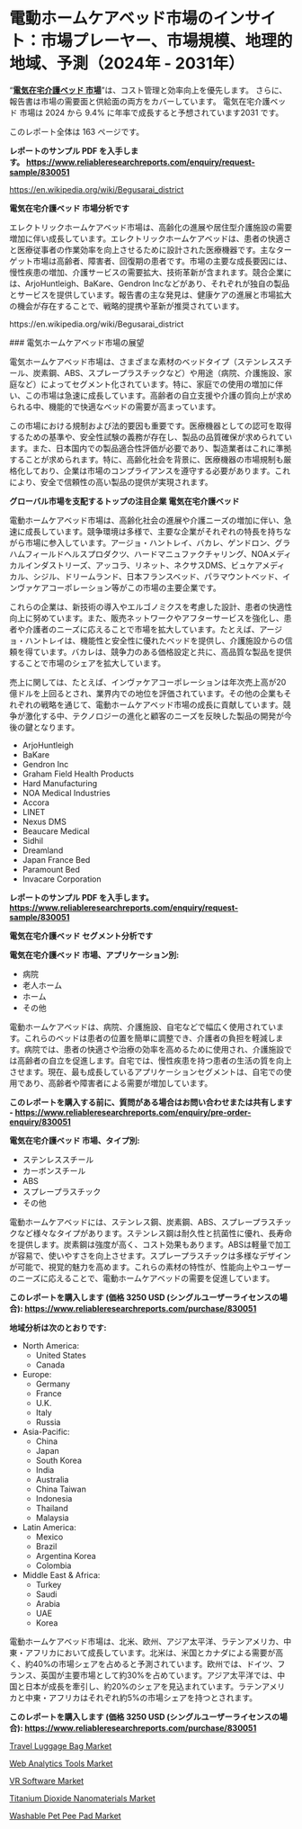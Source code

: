 <p><h1>電動ホームケアベッド市場のインサイト：市場プレーヤー、市場規模、地理的地域、予測（2024年 - 2031年）</h1></p><p>&ldquo;<strong><a href="https://www.reliableresearchreports.com/electric-homecare-beds-market-in-global-r830051?utm_campaign=107&utm_medium=9&utm_source=Github&utm_content=ia&utm_term=15112024&utm_id=electric-homecare-beds">電気在宅介護ベッド 市場</a></strong>&rdquo;は、コスト管理と効率向上を優先します。 さらに、報告書は市場の需要面と供給面の両方をカバーしています。 電気在宅介護ベッド 市場は 2024 から 9.4% に年率で成長すると予想されています2031 です。</p>
<p>このレポート全体は 163 ページです。</p>
<p><strong>レポートのサンプル PDF を入手します。&nbsp;<a href="https://www.reliableresearchreports.com/enquiry/request-sample/830051?utm_campaign=107&utm_medium=9&utm_source=Github&utm_content=ia&utm_term=15112024&utm_id=electric-homecare-beds">https://www.reliableresearchreports.com/enquiry/request-sample/830051</a></strong></p>
<p><a href="https://en.wikipedia.org/wiki/Begusarai_district?utm_campaign=107&utm_medium=9&utm_source=Github&utm_content=ia&utm_term=15112024&utm_id=electric-homecare-beds">https://en.wikipedia.org/wiki/Begusarai_district</a></p>
<p><strong>電気在宅介護ベッド 市場分析です</strong></p>
<p><p>エレクトリックホームケアベッド市場は、高齢化の進展や居住型介護施設の需要増加に伴い成長しています。エレクトリックホームケアベッドは、患者の快適さと医療従事者の作業効率を向上させるために設計された医療機器です。主なターゲット市場は高齢者、障害者、回復期の患者です。市場の主要な成長要因には、慢性疾患の増加、介護サービスの需要拡大、技術革新が含まれます。競合企業には、ArjoHuntleigh、BaKare、Gendron Incなどがあり、それぞれが独自の製品とサービスを提供しています。報告書の主な発見は、健康ケアの進展と市場拡大の機会が存在することで、戦略的提携や革新が推奨されています。</p></p>
<p>https://en.wikipedia.org/wiki/Begusarai_district</p>
<p><p>### 電気ホームケアベッド市場の展望</p><p>電気ホームケアベッド市場は、さまざまな素材のベッドタイプ（ステンレススチール、炭素鋼、ABS、スプレープラスチックなど）や用途（病院、介護施設、家庭など）によってセグメント化されています。特に、家庭での使用の増加に伴い、この市場は急速に成長しています。高齢者の自立支援や介護の質向上が求められる中、機能的で快適なベッドの需要が高まっています。</p><p>この市場における規制および法的要因も重要です。医療機器としての認可を取得するための基準や、安全性試験の義務が存在し、製品の品質確保が求められています。また、日本国内での製品適合性評価が必要であり、製造業者はこれに準拠することが求められます。特に、高齢化社会を背景に、医療機器の市場規制も厳格化しており、企業は市場のコンプライアンスを遵守する必要があります。これにより、安全で信頼性の高い製品の提供が実現されます。</p></p>
<p><strong>グローバル市場を支配するトップの注目企業 電気在宅介護ベッド</strong></p>
<p><p>電動ホームケアベッド市場は、高齢化社会の進展や介護ニーズの増加に伴い、急速に成長しています。競争環境は多様で、主要な企業がそれぞれの特長を持ちながら市場に参入しています。アージョ・ハントレイ、バカレ、ゲンドロン、グラハムフィールドヘルスプロダクツ、ハードマニュファクチャリング、NOAメディカルインダストリーズ、アッコラ、リネット、ネクサスDMS、ビュケアメディカル、シジル、ドリームランド、日本フランスベッド、パラマウントベッド、インヴァケアコーポレーション等がこの市場の主要企業です。</p><p>これらの企業は、新技術の導入やエルゴノミクスを考慮した設計、患者の快適性向上に努めています。また、販売ネットワークやアフターサービスを強化し、患者や介護者のニーズに応えることで市場を拡大しています。たとえば、アージョ・ハントレイは、機能性と安全性に優れたベッドを提供し、介護施設からの信頼を得ています。バカレは、競争力のある価格設定と共に、高品質な製品を提供することで市場のシェアを拡大しています。</p><p>売上に関しては、たとえば、インヴァケアコーポレーションは年次売上高が20億ドルを上回るとされ、業界内での地位を評価されています。その他の企業もそれぞれの戦略を通じて、電動ホームケアベッド市場の成長に貢献しています。競争が激化する中、テクノロジーの進化と顧客のニーズを反映した製品の開発が今後の鍵となります。</p></p>
<p><ul><li>ArjoHuntleigh</li><li>BaKare</li><li>Gendron Inc</li><li>Graham Field Health Products</li><li>Hard Manufacturing</li><li>NOA Medical Industries</li><li>Accora</li><li>LINET</li><li>Nexus DMS</li><li>Beaucare Medical</li><li>Sidhil</li><li>Dreamland</li><li>Japan France Bed</li><li>Paramount Bed</li><li>Invacare Corporation</li></ul></p>
<p><strong>レポートのサンプル PDF を入手します。 <a href="https://www.reliableresearchreports.com/enquiry/request-sample/830051?utm_campaign=107&utm_medium=9&utm_source=Github&utm_content=ia&utm_term=15112024&utm_id=electric-homecare-beds">https://www.reliableresearchreports.com/enquiry/request-sample/830051</a></strong></p>
<p><strong>電気在宅介護ベッド セグメント分析です</strong></p>
<p><strong>電気在宅介護ベッド 市場、アプリケーション別:</strong></p>
<p><ul><li>病院</li><li>老人ホーム</li><li>ホーム</li><li>その他</li></ul></p>
<p><p>電動ホームケアベッドは、病院、介護施設、自宅などで幅広く使用されています。これらのベッドは患者の位置を簡単に調整でき、介護者の負担を軽減します。病院では、患者の快適さや治療の効率を高めるために使用され、介護施設では高齢者の自立を促進します。自宅では、慢性疾患を持つ患者の生活の質を向上させます。現在、最も成長しているアプリケーションセグメントは、自宅での使用であり、高齢者や障害者による需要が増加しています。</p></p>
<p><strong>このレポートを購入する前に、質問がある場合はお問い合わせまたは共有します - <a href="https://www.reliableresearchreports.com/enquiry/pre-order-enquiry/830051?utm_campaign=107&utm_medium=9&utm_source=Github&utm_content=ia&utm_term=15112024&utm_id=electric-homecare-beds">https://www.reliableresearchreports.com/enquiry/pre-order-enquiry/830051</a></strong></p>
<p><strong>電気在宅介護ベッド 市場、タイプ別:</strong></p>
<p><ul><li>ステンレススチール</li><li>カーボンスチール</li><li>ABS</li><li>スプレープラスチック</li><li>その他</li></ul></p>
<p><p>電動ホームケアベッドには、ステンレス鋼、炭素鋼、ABS、スプレープラスチックなど様々なタイプがあります。ステンレス鋼は耐久性と抗菌性に優れ、長寿命を提供します。炭素鋼は強度が高く、コスト効果もあります。ABSは軽量で加工が容易で、使いやすさを向上させます。スプレープラスチックは多様なデザインが可能で、視覚的魅力を高めます。これらの素材の特性が、性能向上やユーザーのニーズに応えることで、電動ホームケアベッドの需要を促進しています。</p></p>
<p><strong>このレポートを購入します (価格 3250 USD (シングルユーザーライセンスの場合): <a href="https://www.reliableresearchreports.com/purchase/830051?utm_campaign=107&utm_medium=9&utm_source=Github&utm_content=ia&utm_term=15112024&utm_id=electric-homecare-beds">https://www.reliableresearchreports.com/purchase/830051</a></strong></p>
<p><strong>地域分析は次のとおりです:</strong></p>
<p><ul>
    <li>
        North America:
        <ul>
            <li>United States</li>
            <li>Canada</li>
        </ul>
    </li>
    <li>
        Europe:
        <ul>
            <li>Germany</li>
            <li>France</li>
            <li>U.K.</li>
            <li>Italy</li>
            <li>Russia</li>
        </ul>
    </li>
    <li>
        Asia-Pacific:
        <ul>
            <li>China</li>
            <li>Japan</li>
            <li>South Korea</li>
            <li>India</li>
            <li>Australia</li>
            <li>China Taiwan</li>
            <li>Indonesia</li>
            <li>Thailand</li>
            <li>Malaysia</li>
        </ul>
    </li>
    <li>
        Latin America:
        <ul>
            <li>Mexico</li>
            <li>Brazil</li>
            <li>Argentina Korea</li>
            <li>Colombia</li>
        </ul>
    </li>
    <li>
        Middle East & Africa:
        <ul>
            <li>Turkey</li>
            <li>Saudi</li>
            <li>Arabia</li>
            <li>UAE</li>
            <li>Korea</li>
        </ul>
    </li>
    </ul></p>
<p><p>電動ホームケアベッド市場は、北米、欧州、アジア太平洋、ラテンアメリカ、中東・アフリカにおいて成長しています。北米は、米国とカナダによる需要が高く、約40%の市場シェアを占めると予測されています。欧州では、ドイツ、フランス、英国が主要市場として約30%を占めています。アジア太平洋では、中国と日本が成長を牽引し、約20%のシェアを見込まれています。ラテンアメリカと中東・アフリカはそれぞれ約5%の市場シェアを持つとされます。</p></p>
<p><strong>このレポートを購入します (価格 3250 USD (シングルユーザーライセンスの場合): <a href="https://www.reliableresearchreports.com/purchase/830051?utm_campaign=107&utm_medium=9&utm_source=Github&utm_content=ia&utm_term=15112024&utm_id=electric-homecare-beds">https://www.reliableresearchreports.com/purchase/830051</a></strong></p>
<p><p><a href="https://www.linkedin.com/pulse/market-insights-global-travel-luggage-bag-forecast-innovation-cyamc?utm_campaign=107&utm_medium=9&utm_source=Github&utm_content=ia&utm_term=15112024&utm_id=electric-homecare-beds">Travel Luggage Bag Market</a></p><p><a href="https://issuu.com/reportprime-2/docs/web-analytics-tools-market-size-203_31bd401e5b784e?utm_campaign=107&utm_medium=9&utm_source=Github&utm_content=ia&utm_term=15112024&utm_id=electric-homecare-beds">Web Analytics Tools Market</a></p><p><a href="https://issuu.com/reportprime-2/docs/vr-software-market-size-2030.pptx_bd3d8bb60e6846?utm_campaign=107&utm_medium=9&utm_source=Github&utm_content=ia&utm_term=15112024&utm_id=electric-homecare-beds">VR Software Market</a></p><p><a href="https://github.com/NasrinKhan99/Market-Research-Report-List-1/blob/main/titanium-dioxide-nanomaterials-market.md?utm_campaign=107&utm_medium=9&utm_source=Github&utm_content=ia&utm_term=15112024&utm_id=electric-homecare-beds">Titanium Dioxide Nanomaterials Market</a></p><p><a href="https://www.linkedin.com/pulse/washable-pet-pee-pad-market-strategic-insights-product-evolution-3w6uc?utm_campaign=107&utm_medium=9&utm_source=Github&utm_content=ia&utm_term=15112024&utm_id=electric-homecare-beds">Washable Pet Pee Pad Market</a></p></p>